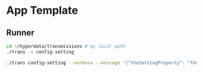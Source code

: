 # App Template

## Runner

```sh
cd ~/hyperdata/transmissions # my local path
./trans -v config-setting

./trans config-setting --verbose --message '{"theSettingProperty": "the setting value from message" }'
```
